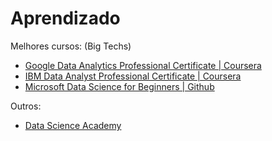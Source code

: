 # Aprendizado

Melhores cursos: (Big Techs)
- [Google Data Analytics Professional Certificate | Coursera](https://www.coursera.org/professional-certificates/google-data-analytics)
- [IBM Data Analyst Professional Certificate | Coursera](https://www.coursera.org/professional-certificates/ibm-data-analyst)
- [Microsoft Data Science for Beginners | Github](https://github.com/microsoft/Data-Science-For-Beginners)

Outros:
- [Data Science Academy](https://www.datascienceacademy.com.br/)
